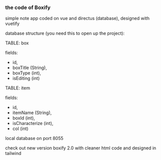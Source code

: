 ### the code of Boxify 
simple note app coded on vue and directus (database), designed with vuetify 

database structure (you need this to open up the project): 

TABLE: box 
  
  fields: 
  - id,
  - boxTitle (String),
  - boxType (int),
  - isEditing (int)
    
TABLE: item

  fields: 
  - id,
  - itemName (String),
  - boxId (int),
  - isCharacterize (int),
  - col (int)

local database on port 8055

check out new version boxify 2.0 with cleaner html code and designed in tailwind
